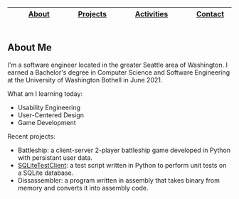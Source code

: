 <center>
  
| &nbsp;&nbsp;&nbsp;&nbsp;&nbsp;&nbsp; [About](README.md) &nbsp;&nbsp;&nbsp;&nbsp;&nbsp;&nbsp; | &nbsp;&nbsp;&nbsp;&nbsp;&nbsp;&nbsp; [Projects](portfolio.md) &nbsp;&nbsp;&nbsp;&nbsp;&nbsp;&nbsp; | &nbsp;&nbsp;&nbsp;&nbsp;&nbsp;&nbsp; [Activities](activities.md) &nbsp;&nbsp;&nbsp;&nbsp;&nbsp;&nbsp; | &nbsp;&nbsp;&nbsp;&nbsp;&nbsp;&nbsp; [ Contact](contactInfo.md) &nbsp;&nbsp;&nbsp;&nbsp;&nbsp;&nbsp; |
|:---:|:---:|:---:|:---:|
  
</center>

## About Me
I'm a software engineer located in the greater Seattle area of Washington. I earned a Bachelor's degree in Computer Science and Software Engineering at the University of Washington Bothell in June 2021. 

What am I learning today:
 - Usability Engineering
 - User-Centered Design
 - Game Development

Recent projects:
 - Battleship: a client-server 2-player battleship game developed in Python with persistant user data.
 - [SQLiteTestClient](https://github.com/MayKeziah/SQLiteTestClient): a test script written in Python to perform unit tests on a SQLite database.
 - Dissassembler: a program written in assembly that takes binary from memory and converts it into assembly code.
